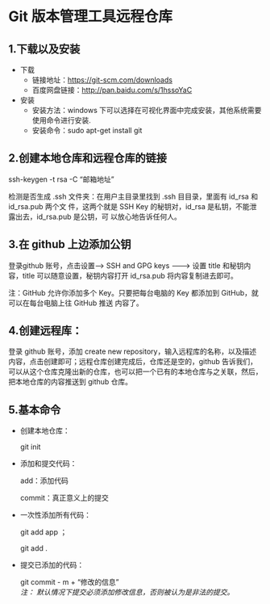 # Git 版本管理工具远程仓库

## 1.下载以及安装

- 下载
  - 链接地址：https://git-scm.com/downloads
  - 百度网盘链接：http://pan.baidu.com/s/1hssoYaC
- 安装
  - 安装方法：windows 下可以选择在可视化界面中完成安装，其他系统需要使用命令进行安装.
  - 安装命令：sudo apt-get install git

## 2.创建本地仓库和远程仓库的链接

ssh-keygen -t rsa -C “邮箱地址”

检测是否生成 .ssh 文件夹：在用户主目录里找到 .ssh ⽬目录，里面有 id_rsa 和 id_rsa.pub 两个文 件，这两个就是 SSH Key 的秘钥对，id_rsa 是私钥，不能泄露出去，id_rsa.pub 是公钥，可 以放心地告诉任何人。

## 3.在 github 上边添加公钥

登录github 账号，点击设置--> SSH and GPG keys  --->  设置 title 和秘钥内容，title 可以随意设置，秘钥内容打开 id_rsa.pub 将内容复制进去即可。

注：GitHub 允许你添加多个 Key。只要把每台电脑的 Key 都添加到 GitHub，就可以在每台电脑上往 GitHub 推送 内容了。

## 4.创建远程库：

登录 github 账号，添加 create new repository，输入远程库的名称，以及描述内容，点击创建即可；远程仓库创建完成后，仓库还是空的，github 告诉我们，可以从这个仓库克隆出新的仓库，也可以把一个已有的本地仓库与之关联，然后，把本地仓库的内容推送到 github 仓库。

## 5.基本命令

- 创建本地仓库：

  git init 

- 添加和提交代码：

  add：添加代码

  commit：真正意义上的提交

- 一次性添加所有代码： 

  git add app ；

  git add .    

- 提交已添加的代码：

  git commit - m + “修改的信息”    
  *注： 默认情况下提交必须添加修改信息，否则被认为是非法的提交。*
        
